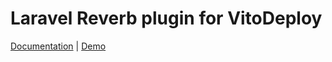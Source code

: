 # Laravel Reverb plugin for VitoDeploy

[Documentation](https://vitodeploy.com/docs/plugins/laravel-reverb) | [Demo](https://reverb.vitodeploy.com/)
